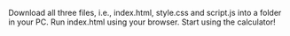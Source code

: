 Download all three files, i.e., index.html, style.css and script.js into a folder in your PC.
Run index.html using your browser. 
Start using the calculator!
